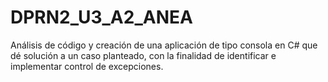 # DPRN2_U3_A2_ANEA
 Análisis de código y creación de una aplicación de tipo consola en C# que dé solución a un caso  planteado, con la finalidad de identificar e implementar control de excepciones.
